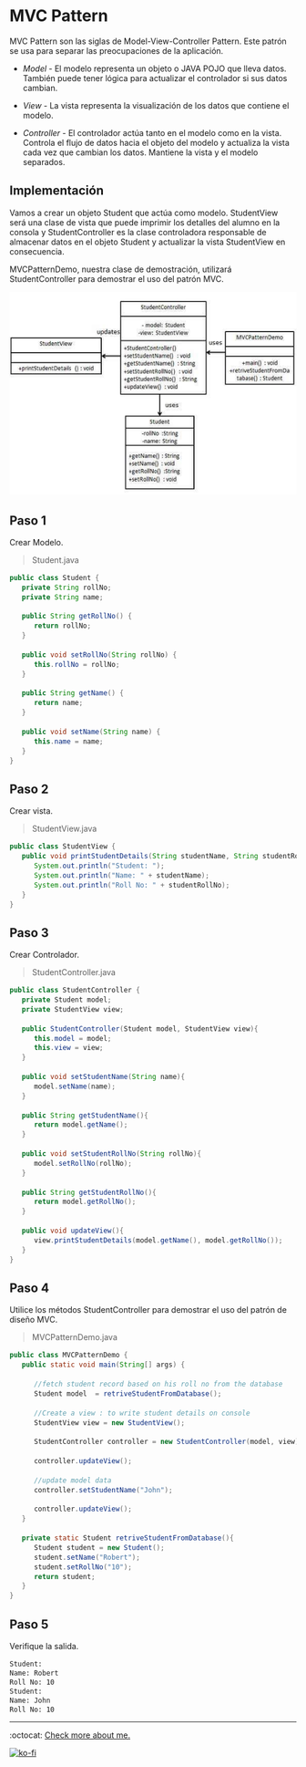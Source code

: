 # MVC Pattern

MVC Pattern son las siglas de Model-View-Controller Pattern. Este patrón se usa para separar las preocupaciones de la aplicación.

- *Model* - El modelo representa un objeto o JAVA POJO que lleva datos. También puede tener lógica para actualizar el controlador si sus datos cambian.

- *View* - La vista representa la visualización de los datos que contiene el modelo.

- *Controller* - El controlador actúa tanto en el modelo como en la vista. Controla el flujo de datos hacia el objeto del modelo y actualiza la vista cada vez que cambian los datos. Mantiene la vista y el modelo separados.

## Implementación

Vamos a crear un objeto Student que actúa como modelo. StudentView será una clase de vista que puede imprimir los detalles del alumno en la consola y StudentController es la clase controladora responsable de almacenar datos en el objeto Student y actualizar la vista StudentView en consecuencia.

MVCPatternDemo, nuestra clase de demostración, utilizará StudentController para demostrar el uso del patrón MVC.

![UML Diagram](mvc_pattern_uml_diagram.jpg)

## Paso 1

Crear Modelo.

> Student.java

```java
public class Student {
   private String rollNo;
   private String name;

   public String getRollNo() {
      return rollNo;
   }

   public void setRollNo(String rollNo) {
      this.rollNo = rollNo;
   }

   public String getName() {
      return name;
   }

   public void setName(String name) {
      this.name = name;
   }
}
```

## Paso 2

Crear vista.

> StudentView.java

```java
public class StudentView {
   public void printStudentDetails(String studentName, String studentRollNo){
      System.out.println("Student: ");
      System.out.println("Name: " + studentName);
      System.out.println("Roll No: " + studentRollNo);
   }
}
```

## Paso 3

Crear Controlador.

> StudentController.java

```java
public class StudentController {
   private Student model;
   private StudentView view;

   public StudentController(Student model, StudentView view){
      this.model = model;
      this.view = view;
   }

   public void setStudentName(String name){
      model.setName(name);
   }

   public String getStudentName(){
      return model.getName();
   }

   public void setStudentRollNo(String rollNo){
      model.setRollNo(rollNo);
   }

   public String getStudentRollNo(){
      return model.getRollNo();
   }

   public void updateView(){
      view.printStudentDetails(model.getName(), model.getRollNo());
   }
}
```

## Paso 4

Utilice los métodos StudentController para demostrar el uso del patrón de diseño MVC.

> MVCPatternDemo.java

```java
public class MVCPatternDemo {
   public static void main(String[] args) {

      //fetch student record based on his roll no from the database
      Student model  = retriveStudentFromDatabase();

      //Create a view : to write student details on console
      StudentView view = new StudentView();

      StudentController controller = new StudentController(model, view);

      controller.updateView();

      //update model data
      controller.setStudentName("John");

      controller.updateView();
   }

   private static Student retriveStudentFromDatabase(){
      Student student = new Student();
      student.setName("Robert");
      student.setRollNo("10");
      return student;
   }
}
```

## Paso 5

Verifique la salida.

```note
Student:
Name: Robert
Roll No: 10
Student:
Name: John
Roll No: 10
```

---
:octocat: [Check more about me.](https://github.com/FernandoCalmet)

[![ko-fi](https://www.ko-fi.com/img/githubbutton_sm.svg)](https://ko-fi.com/T6T41JKMI)
